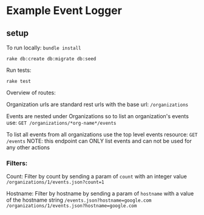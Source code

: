 # Example Event Logger

## setup

To run locally:
`bundle install`

`rake db:create db:migrate db:seed`

Run tests:

`rake test`

Overview of routes:

Organization urls are standard rest urls with the base url:
`/organizations`

Events are nested under Organizations so to list an organization's events use:
`GET /organizations/*org-name*/events`

To list all events from all organizations use the top level events resource:
`GET /events`
NOTE: this endpoint can ONLY list events and can not be used for any other actions

### Filters:

Count:
Filter by count by sending a param of `count` with an integer value
`/organizations/1/events.json?count=1`

Hostname:
Filter by hostname by sending a param of `hostname` with a value of the hostname string
`/events.json?hostname=google.com`
`/organizations/1/events.json?hostname=google.com`
